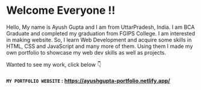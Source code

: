 # Welcome Everyone !!

 <p> Hello, My name is Ayush Gupta and I am from UttarPradesh, India. I am BCA Graduate and completed my graduation from FGIPS College. I am interested in making website. So, I learn Web Development and acquire some skills in HTML, CSS and JavaScript and many more of them. Using them I made my own portfolio to showcase my web dev skills as well as projects. </p> 


 <p>Wanted to see my work, click below 👇</p>

#### `MY PORTFOLIO WEBSITE` : https://ayushgupta-portfolio.netlify.app/


